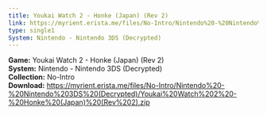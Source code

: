 ```yaml
---
title: Youkai Watch 2 - Honke (Japan) (Rev 2)
link: https://myrient.erista.me/files/No-Intro/Nintendo%20-%20Nintendo%203DS%20(Decrypted)/Youkai%20Watch%202%20-%20Honke%20(Japan)%20(Rev%202).zip
type: single1
System: Nintendo - Nintendo 3DS (Decrypted)
---
```

<b>Game:</b> Youkai Watch 2 - Honke (Japan) (Rev 2)<br>
<b>System:</b> Nintendo - Nintendo 3DS (Decrypted)<br>
<b>Collection:</b> No-Intro<br>
<b>Download:</b> https://myrient.erista.me/files/No-Intro/Nintendo%20-%20Nintendo%203DS%20(Decrypted)/Youkai%20Watch%202%20-%20Honke%20(Japan)%20(Rev%202).zip